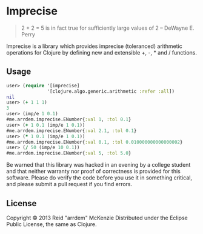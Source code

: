 # Imprecise

> 2 + 2 = 5 is in fact true for sufficiently large values of 2
> – DeWayne E. Perry

Imprecise is a library which provides imprecise (toleranced) arithmetic
operations for Clojure by defining new and extensible +, -, * and /
functions.

## Usage

```clojure
user> (require '[imprecise]
               '[clojure.algo.generic.arithmetic :refer :all])
nil
user> (+ 1 1 1)
3
user> (imp/e 1 0.1)
#me.arrdem.imprecise.ENumber{:val 1, :tol 0.1}
user> (+ 1 0.1 (imp/e 1 0.1))
#me.arrdem.imprecise.ENumber{:val 2.1, :tol 0.1}
user> (* 1 0.1 (imp/e 1 0.1))
#me.arrdem.imprecise.ENumber{:val 0.1, :tol 0.010000000000000002}
user> (/ 50 (imp/e 10 0.1))
#me.arrdem.imprecise.ENumber{:val 5, :tol 5.0}
```

Be warned that this library was hacked in an evening by a college student and
that neither warranty nor proof of correctness  is provided for this software.
Please do verify the code before you use it in something critical, and please
submit a pull request if you find errors.

## License

Copyright © 2013 Reid "arrdem" McKenzie
Distributed under the Eclipse Public License, the same as Clojure.
